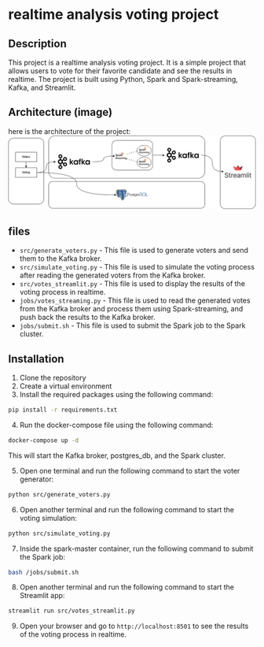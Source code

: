 # realtime analysis voting project

## Description
This project is a realtime analysis voting project. It is a simple project that allows users to vote for their favorite candidate and see the results in realtime. The project is built using Python, Spark and Spark-streaming, Kafka, and Streamlit.

## Architecture (image)
here is the architecture of the project:
![architecture](Arch/realtime_voting.png)

## files
- `src/generate_voters.py` - This file is used to generate voters and send them to the Kafka broker.
- `src/simulate_voting.py` - This file is used to simulate the voting process after reading the generated voters from the Kafka broker.
- `src/votes_streamlit.py` - This file is used to display the results of the voting process in realtime.
- `jobs/votes_streaming.py` - This file is used to read the generated votes from the Kafka broker and process them using Spark-streaming, and push back the results to the Kafka broker.
- `jobs/submit.sh` - This file is used to submit the Spark job to the Spark cluster.

## Installation
1. Clone the repository
2. Create a virtual environment
3. Install the required packages using the following command:
```bash
pip install -r requirements.txt
```
4. Run the docker-compose file using the following command:
```bash
docker-compose up -d
```
This will start the Kafka broker, postgres_db, and the Spark cluster.

5. Open one terminal and run the following command to start the voter generator:
```bash
python src/generate_voters.py
```
6. Open another terminal and run the following command to start the voting simulation:
```bash
python src/simulate_voting.py
```
7. Inside the spark-master container, run the following command to submit the Spark job:
```bash
bash /jobs/submit.sh
```
8. Open another terminal and run the following command to start the Streamlit app:
```bash
streamlit run src/votes_streamlit.py
```
9. Open your browser and go to `http://localhost:8501` to see the results of the voting process in realtime.
